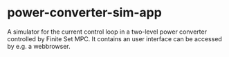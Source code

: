 # power-converter-sim-app
A simulator for the current control loop in a two-level power converter controlled by Finite Set MPC. It contains an user interface can be accessed by e.g. a webbrowser.
